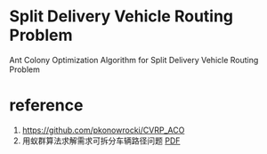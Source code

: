 # Split Delivery Vehicle Routing Problem
Ant Colony Optimization Algorithm for Split Delivery Vehicle Routing Problem

# reference
1. https://github.com/pkonowrocki/CVRP_ACO
2. 用蚁群算法求解需求可拆分车辆路径问题 [PDF](./用蚁群算法求解需求可拆分车辆路径问题.pdf)